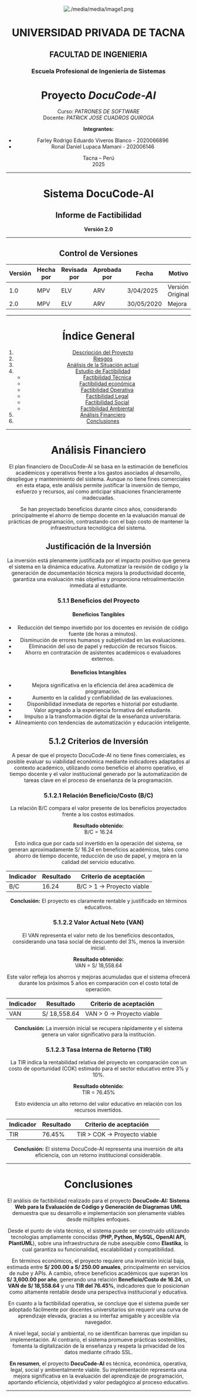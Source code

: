 <center>

[comment]: <img src="./media/media/image1.png" style="width:1.088in;height:1.46256in" alt="escudo.png" />

![./media/media/image1.png](./media/logo-upt.png)

# UNIVERSIDAD PRIVADA DE TACNA
## FACULTAD DE INGENIERIA
### Escuela Profesional de Ingeniería de Sistemas

# Proyecto *DocuCode-AI*

Curso: *PATRONES DE SOFTWARE*  
Docente: *PATRICK JOSE CUADROS QUIROGA*

**Integrantes:**

- Farley Rodrigo Eduardo Viveros Blanco - 2020066896
- Ronal Daniel Lupaca Mamani - 202006146

Tacna – Perú  
2025

---

# Sistema DocuCode-AI  
## Informe de Factibilidad  
**Versión 2.0**

---

## Control de Versiones

| Versión | Hecha por | Revisada por | Aprobada por | Fecha       | Motivo           |
|---------|-----------|--------------|--------------|-------------|------------------|
| 1.0     | MPV       | ELV          | ARV          | 3/04/2025   | Versión Original |
| 2.0     | MPV       | ELV          | ARV          | 30/05/2020  | Mejora           |

---

# Índice General

1. [Descripción del Proyecto](#descripción-del-proyecto)
2. [Riesgos](#riesgos)
3. [Análisis de la Situación actual](#análisis-de-la-situación-actual)
4. [Estudio de Factibilidad](#estudio-de-factibilidad)
    - [Factibilidad Técnica](#factibilidad-técnica)
    - [Factibilidad económica](#factibilidad-económica)
    - [Factibilidad Operativa](#factibilidad-operativa)
    - [Factibilidad Legal](#factibilidad-legal)
    - [Factibilidad Social](#factibilidad-social)
    - [Factibilidad Ambiental](#factibilidad-ambiental)
5. [Análisis Financiero](#análisis-financiero)
6. [Conclusiones](#conclusiones)

---
# Análisis Financiero

El plan financiero de DocuCode-AI se basa en la estimación de beneficios académicos y operativos frente a los gastos asociados al desarrollo, despliegue y mantenimiento del sistema. Aunque no tiene fines comerciales en esta etapa, este análisis permite justificar la inversión de tiempo, esfuerzo y recursos, así como anticipar situaciones financieramente inadecuadas.

Se han proyectado beneficios durante cinco años, considerando principalmente el ahorro de tiempo docente en la evaluación manual de prácticas de programación, contrastando con el bajo costo de mantener la infraestructura tecnológica del sistema.

## Justificación de la Inversión

La inversión está plenamente justificada por el impacto positivo que genera el sistema en la dinámica educativa. Automatizar la revisión de código y la generación de documentación técnica mejora la productividad docente, garantiza una evaluación más objetiva y proporciona retroalimentación inmediata al estudiante.

### 5.1.1 Beneficios del Proyecto

#### Beneficios Tangibles

- Reducción del tiempo invertido por los docentes en revisión de código fuente (de horas a minutos).
- Disminución de errores humanos y subjetividad en las evaluaciones.
- Eliminación del uso de papel y reducción de recursos físicos.
- Ahorro en contratación de asistentes académicos o evaluadores externos.

#### Beneficios Intangibles

- Mejora significativa en la eficiencia del área académica de programación.
- Aumento en la calidad y confiabilidad de las evaluaciones.
- Disponibilidad inmediata de reportes e historial por estudiante.
- Valor agregado a la experiencia formativa del estudiante.
- Impulso a la transformación digital de la enseñanza universitaria.
- Alineamiento con tendencias de automatización y educación inteligente.

## 5.1.2 Criterios de Inversión

A pesar de que el proyecto DocuCode-AI no tiene fines comerciales, es posible evaluar su viabilidad económica mediante indicadores adaptados al contexto académico, utilizando como beneficio el ahorro operativo, el tiempo docente y el valor institucional generado por la automatización de tareas clave en el proceso de enseñanza de la programación.

### 5.1.2.1 Relación Beneficio/Costo (B/C)

La relación B/C compara el valor presente de los beneficios proyectados frente a los costos estimados.

**Resultado obtenido:**  
B/C = 16.24

Esto indica que por cada sol invertido en la operación del sistema, se generan aproximadamente S/ 16.24 en beneficios académicos, tales como ahorro de tiempo docente, reducción de uso de papel, y mejora en la calidad del servicio educativo.

| Indicador | Resultado | Criterio de aceptación |
|-----------|-----------|-----------------------|
| B/C       | 16.24     | B/C > 1 → Proyecto viable |

**Conclusión:** El proyecto es claramente rentable y justificado en términos educativos.

### 5.1.2.2 Valor Actual Neto (VAN)

El VAN representa el valor neto de los beneficios descontados, considerando una tasa social de descuento del 3%, menos la inversión inicial.

**Resultado obtenido:**  
VAN = S/ 18,558.64

Este valor refleja los ahorros y mejoras acumuladas que el sistema ofrecerá durante los próximos 5 años en comparación con el costo total de operación.

| Indicador | Resultado   | Criterio de aceptación |
|-----------|-------------|-----------------------|
| VAN       | S/ 18,558.64| VAN > 0 → Proyecto viable |

**Conclusión:** La inversión inicial se recupera rápidamente y el sistema genera un valor significativo para la institución.

### 5.1.2.3 Tasa Interna de Retorno (TIR)

La TIR indica la rentabilidad relativa del proyecto en comparación con un costo de oportunidad (COK) estimado para el sector educativo entre 3% y 10%.

**Resultado obtenido:**  
TIR = 76.45%

Esto evidencia un alto retorno del valor educativo en relación con los recursos invertidos.

| Indicador | Resultado | Criterio de aceptación |
|-----------|-----------|-----------------------|
| TIR       | 76.45%    | TIR > COK → Proyecto viable |

**Conclusión:** El sistema DocuCode-AI representa una inversión de alta eficiencia, con un retorno institucional considerable.

---

# Conclusiones

El análisis de factibilidad realizado para el proyecto **DocuCode-AI: Sistema Web para la Evaluación de Código y Generación de Diagramas UML** demuestra que su desarrollo e implementación son plenamente viables desde múltiples enfoques.

Desde el punto de vista técnico, el sistema puede ser construido utilizando tecnologías ampliamente conocidas (**PHP, Python, MySQL, OpenAI API, PlantUML**), sobre una infraestructura de nube asequible como **Elastika**, lo cual garantiza su funcionalidad, escalabilidad y compatibilidad.

En términos económicos, el proyecto requiere una inversión inicial baja, estimada entre **S/ 200.00 a S/ 250.00 anuales**, principalmente en servicios de nube y APIs. A cambio, ofrece beneficios académicos que superan los **S/ 3,600.00 por año**, generando una relación **Beneficio/Costo de 16.24**, un **VAN de S/ 18,558.64** y una **TIR del 76.45%**, indicadores que lo posicionan como altamente rentable desde una perspectiva institucional y educativa.

En cuanto a la factibilidad operativa, se concluye que el sistema puede ser adoptado fácilmente por docentes universitarios sin requerir una curva de aprendizaje elevada, gracias a su interfaz amigable y accesible vía navegador.

A nivel legal, social y ambiental, no se identifican barreras que impidan su implementación. Al contrario, el sistema promueve prácticas sostenibles, fomenta la digitalización de la enseñanza y respeta la privacidad de los datos mediante cifrado SSL.

**En resumen**, el proyecto **DocuCode-AI** es técnica, económica, operativa, legal, social y ambientalmente viable. Su implementación representa una mejora significativa en la evaluación del aprendizaje de programación, aportando eficiencia, objetividad y valor pedagógico al proceso educativo.

---

